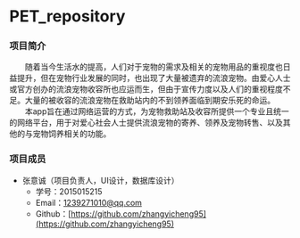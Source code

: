 # PET_repository

### 项目简介

　　随着当今生活水的提高，人们对于宠物的需求及相关的宠物用品的重视度也日益提升，但在宠物行业发展的同时，也出现了大量被遗弃的流浪宠物。由爱心人士或官方创办的流浪宠物收容所也应运而生，但由于宣传力度以及人们的重视程度不足。大量的被收容的流浪宠物在救助站内的不到领养面临到期安乐死的命运。
　　本app旨在通过网络运营的方式，为宠物救助站及收容所提供一个专业且统一的网络平台，用于对爱心社会人士提供流浪宠物的寄养、领养及宠物转售、以及其他的与宠物饲养相关的功能。
  
### 项目成员

* 张意诚（项目负责人，UI设计，数据库设计）
    * 学号：2015015215
    * Email：<1239271010@qq.com>
    * Github：[https://github.com/zhangyicheng95](https://github.com/zhangyicheng95)
